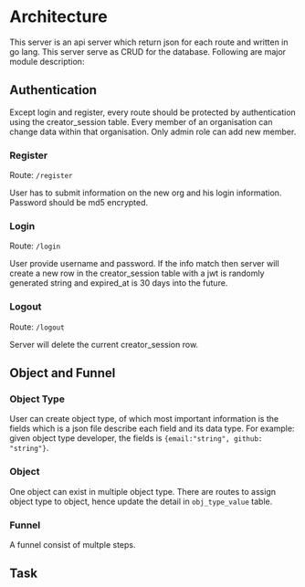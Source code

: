 # Architecture

This server is an api server which return json for each route and written in go lang. This server serve as CRUD for the database.
Following are major module description:

## Authentication

Except login and register, every route should be protected by authentication using the creator_session table. Every member of an organisation can change data within that organisation. Only admin role can add new member.

### Register

Route: `/register`

User has to submit information on the new org and his login information. Password should be md5 encrypted.

### Login

Route: `/login`

User provide username and password. If the info match then server will create a new row in the creator_session table with a jwt is randomly generated string and expired_at is 30 days into the future.

### Logout

Route: `/logout`

Server will delete the current creator_session row.

## Object and Funnel

### Object Type

User can create object type, of which most important information is the fields which is a json file describe each field and its data type.
For example: given object type developer, the fields is `{email:"string", github: "string"}`.

### Object

One object can exist in multiple object type. There are routes to assign object type to object, hence update the detail in `obj_type_value` table.

### Funnel

A funnel consist of multple steps.

## Task
